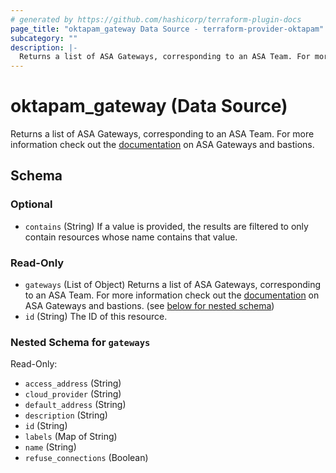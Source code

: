 ```yaml
---
# generated by https://github.com/hashicorp/terraform-plugin-docs
page_title: "oktapam_gateway Data Source - terraform-provider-oktapam"
subcategory: ""
description: |-
  Returns a list of ASA Gateways, corresponding to an ASA Team. For more information check out the documentation https://help.okta.com/asa/en-us/Content/Topics/Adv_Server_Access/docs/gateways-and-bastions.htm on ASA Gateways and bastions.
---
```


# oktapam_gateway (Data Source)

Returns a list of ASA Gateways, corresponding to an ASA Team. For more information check out the [documentation](https://help.okta.com/asa/en-us/Content/Topics/Adv_Server_Access/docs/gateways-and-bastions.htm) on ASA Gateways and bastions.



<!-- schema generated by tfplugindocs -->
## Schema

### Optional

- `contains` (String) If a value is provided, the results are filtered to only contain resources whose name contains that value.

### Read-Only

- `gateways` (List of Object) Returns a list of ASA Gateways, corresponding to an ASA Team. For more information check out the [documentation](https://help.okta.com/asa/en-us/Content/Topics/Adv_Server_Access/docs/gateways-and-bastions.htm) on ASA Gateways and bastions. (see [below for nested schema](#nestedatt--gateways))
- `id` (String) The ID of this resource.

<a id="nestedatt--gateways"></a>
### Nested Schema for `gateways`

Read-Only:

- `access_address` (String)
- `cloud_provider` (String)
- `default_address` (String)
- `description` (String)
- `id` (String)
- `labels` (Map of String)
- `name` (String)
- `refuse_connections` (Boolean)

